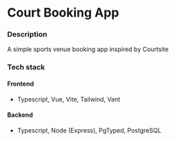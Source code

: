 # Court Booking App

### Description

A simple sports venue booking app inspired by Courtsite

### Tech stack

#### Frontend

- Typescript, Vue, Vite, Tailwind, Vant

#### Backend

- Typescript, Node (Express), PgTyped, PostgreSQL
